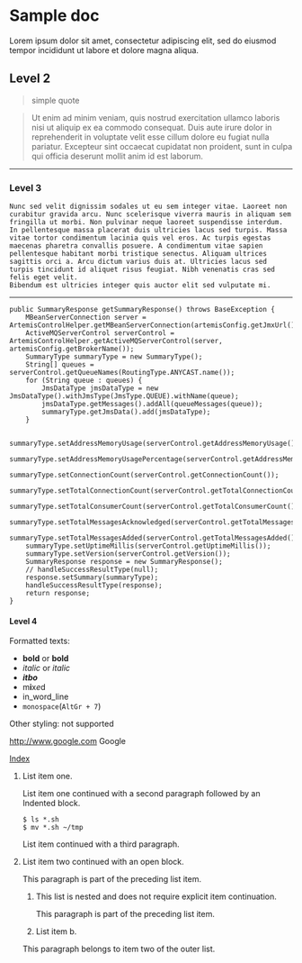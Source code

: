 # Sample doc

Lorem ipsum dolor sit amet, consectetur adipiscing elit, sed do eiusmod 
tempor incididunt ut labore et dolore magna aliqua. 

## Level 2
<!-- converted to one quote block -->
> simple quote


>Ut enim ad minim veniam, quis nostrud exercitation ullamco laboris nisi ut aliquip
ex ea commodo consequat. Duis aute irure dolor in reprehenderit in voluptate velit
esse cillum dolore eu fugiat nulla pariatur. Excepteur sint occaecat cupidatat non
proident, sunt in culpa qui officia deserunt mollit anim id est laborum.
____

### Level 3

    Nunc sed velit dignissim sodales ut eu sem integer vitae. Laoreet non curabitur gravida arcu. Nunc scelerisque viverra mauris in aliquam sem fringilla ut morbi. Non pulvinar neque laoreet suspendisse interdum. In pellentesque massa placerat duis ultricies lacus sed turpis. Massa vitae tortor condimentum lacinia quis vel eros. Ac turpis egestas maecenas pharetra convallis posuere. A condimentum vitae sapien pellentesque habitant morbi tristique senectus. Aliquam ultrices sagittis orci a. Arcu dictum varius duis at. Ultricies lacus sed turpis tincidunt id aliquet risus feugiat. Nibh venenatis cras sed felis eget velit.
    Bibendum est ultricies integer quis auctor elit sed vulputate mi.

----

    public SummaryResponse getSummaryResponse() throws BaseException {
        MBeanServerConnection server = ArtemisControlHelper.getMBeanServerConnection(artemisConfig.getJmxUrl());
        ActiveMQServerControl serverControl = ArtemisControlHelper.getActiveMQServerControl(server, artemisConfig.getBrokerName());
        SummaryType summaryType = new SummaryType();
        String[] queues = serverControl.getQueueNames(RoutingType.ANYCAST.name());
        for (String queue : queues) {
            JmsDataType jmsDataType = new JmsDataType().withJmsType(JmsType.QUEUE).withName(queue);
            jmsDataType.getMessages().addAll(queueMessages(queue));
            summaryType.getJmsData().add(jmsDataType);
        }

        summaryType.setAddressMemoryUsage(serverControl.getAddressMemoryUsage());
        summaryType.setAddressMemoryUsagePercentage(serverControl.getAddressMemoryUsagePercentage());
        summaryType.setConnectionCount(serverControl.getConnectionCount());
        summaryType.setTotalConnectionCount(serverControl.getTotalConnectionCount());
        summaryType.setTotalConsumerCount(serverControl.getTotalConsumerCount());
        summaryType.setTotalMessagesAcknowledged(serverControl.getTotalMessagesAcknowledged());
        summaryType.setTotalMessagesAdded(serverControl.getTotalMessagesAdded());
        summaryType.setUptimeMillis(serverControl.getUptimeMillis());
        summaryType.setVersion(serverControl.getVersion());
        SummaryResponse response = new SummaryResponse();
        // handleSuccessResultType(null);
        response.setSummary(summaryType);
        handleSuccessResultType(response);
        return response;
    }

#### Level 4
Formatted texts:
<!--line comment-->
<!--
A multi-line comment.
Line 2
-->

* **bold** or __bold__
* *italic* or _italic_
* *__itbo__*
* m**i**x*e*d
* in_word_line
* `monospace`(`AltGr + 7`)

Other styling: not supported
<!-- 
1. #highlighted#
2. [.underline]#underlined#
4. ~~striked~~
1234. [.small]#small print#
-->
http://www.google.com Google

[Index](http://index.hu)

1.  List item one.

    List item one continued with a second paragraph followed by an
    Indented block.

        $ ls *.sh
        $ mv *.sh ~/tmp

    List item continued with a third paragraph.

2.  List item two continued with an open block.

    This paragraph is part of the preceding list item.

    1. This list is nested and does not require explicit item continuation.

       This paragraph is part of the preceding list item.

    2. List item b.

    This paragraph belongs to item two of the outer list.
    
